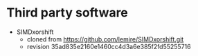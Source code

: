 # Third party software

* SIMDxorshift
  * cloned from https://github.com/lemire/SIMDxorshift.git
  * revision 35ad835e2160e1460cc4d3a6e385f2fd55255716
